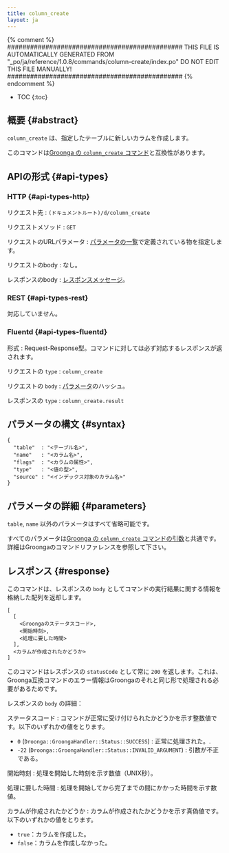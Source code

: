```yaml
---
title: column_create
layout: ja
---
```


{% comment %}
##############################################
  THIS FILE IS AUTOMATICALLY GENERATED FROM
  "_po/ja/reference/1.0.8/commands/column-create/index.po"
  DO NOT EDIT THIS FILE MANUALLY!
##############################################
{% endcomment %}


* TOC
{:toc}

## 概要 {#abstract}

`column_create` は、指定したテーブルに新しいカラムを作成します。

このコマンドは[Groonga の `column_create` コマンド](http://groonga.org/ja/docs/reference/commands/column_create.html)と互換性があります。

## APIの形式 {#api-types}

### HTTP {#api-types-http}

リクエスト先
: `(ドキュメントルート)/d/column_create`

リクエストメソッド
: `GET`

リクエストのURLパラメータ
: [パラメータの一覧](#parameters)で定義されている物を指定します。

リクエストのbody
: なし。

レスポンスのbody
: [レスポンスメッセージ](#response)。

### REST {#api-types-rest}

対応していません。

### Fluentd {#api-types-fluentd}

形式
: Request-Response型。コマンドに対しては必ず対応するレスポンスが返されます。

リクエストの `type`
: `column_create`

リクエストの `body`
: [パラメータ](#parameters)のハッシュ。

レスポンスの `type`
: `column_create.result`

## パラメータの構文 {#syntax}

    {
      "table"  : "<テーブル名>",
      "name"   : "<カラム名>",
      "flags"  : "<カラムの属性>",
      "type"   : "<値の型>",
      "source" : "<インデックス対象のカラム名>"
    }

## パラメータの詳細 {#parameters}

`table`, `name` 以外のパラメータはすべて省略可能です。

すべてのパラメータは[Groonga の `column_create` コマンドの引数](http://groonga.org/ja/docs/reference/commands/column_create.html#parameters)と共通です。詳細はGroongaのコマンドリファレンスを参照して下さい。

## レスポンス {#response}

このコマンドは、レスポンスの `body` としてコマンドの実行結果に関する情報を格納した配列を返却します。

    [
      [
        <Groongaのステータスコード>,
        <開始時刻>,
        <処理に要した時間>
      ],
      <カラムが作成されたかどうか>
    ]

このコマンドはレスポンスの `statusCode` として常に `200` を返します。これは、Groonga互換コマンドのエラー情報はGroongaのそれと同じ形で処理される必要があるためです。

レスポンスの `body` の詳細：

ステータスコード
: コマンドが正常に受け付けられたかどうかを示す整数値です。以下のいずれかの値をとります。
  
   * `0` (`Droonga::GroongaHandler::Status::SUCCESS`) : 正常に処理された。.
   * `-22` (`Droonga::GroongaHandler::Status::INVALID_ARGUMENT`) : 引数が不正である。

開始時刻
: 処理を開始した時刻を示す数値（UNIX秒）。

処理に要した時間
: 処理を開始してから完了までの間にかかった時間を示す数値。

カラムが作成されたかどうか
: カラムが作成されたかどうかを示す真偽値です。以下のいずれかの値をとります。
  
   * `true`：カラムを作成した。
   * `false`：カラムを作成しなかった。
